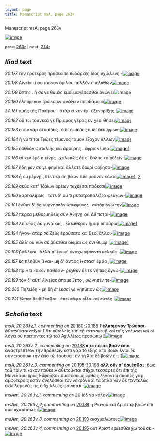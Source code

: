 ```yaml
---
layout: page
title: Manuscript msA, page 263v
---
```


Manuscript msA, page 263v

[![image](http://www.homermultitext.org/iipsrv?OBJ=IIP,1.0&FIF=/project/homer/pyramidal/deepzoom/hmt/vaimg/2017a/VA263VN_0765.tif&WID=100&CVT=JPEG)](http://www.homermultitext.org/ict2/?urn=urn:cite2:hmt:vaimg.2017a:VA263VN_0765)

prev:  [263r](../263r) | next:  [264r](../264r)

## *Iliad* text

*20.177* <a id="20.177"/> τὸν πρότερος προσέειπε ποδάρκης δῖος Ἀχιλλεύς -[![image](http://www.homermultitext.org/iipsrv?OBJ=IIP,1.0&FIF=/project/homer/pyramidal/deepzoom/hmt/vaimg/2017a/VA263VN_0765.tif&RGN=0.4692,0.2235,0.4322,0.03098&WID=1000&CVT=JPEG)](http://www.homermultitext.org/ict2/?urn=urn:cite2:hmt:vaimg.2017a:VA263VN_0765@0.4692,0.2235,0.4322,0.03098)

*20.178* <a id="20.178"/> Αἰνεία τί συ τόσσον ὁμίλου πολλὸν ἐπελυθὼν[![image](http://www.homermultitext.org/iipsrv?OBJ=IIP,1.0&FIF=/project/homer/pyramidal/deepzoom/hmt/vaimg/2017a/VA263VN_0765.tif&RGN=0.4757,0.2463,0.3830,0.02697&WID=1000&CVT=JPEG)](http://www.homermultitext.org/ict2/?urn=urn:cite2:hmt:vaimg.2017a:VA263VN_0765@0.4757,0.2463,0.3830,0.02697)

*20.179* <a id="20.179"/> ἔστης . ῆ σέ γε θυμὸς ἐμοὶ μαχέσασθαι ἀνώγει[![image](http://www.homermultitext.org/iipsrv?OBJ=IIP,1.0&FIF=/project/homer/pyramidal/deepzoom/hmt/vaimg/2017a/VA263VN_0765.tif&RGN=0.4805,0.2685,0.3692,0.02490&WID=1000&CVT=JPEG)](http://www.homermultitext.org/ict2/?urn=urn:cite2:hmt:vaimg.2017a:VA263VN_0765@0.4805,0.2685,0.3692,0.02490)

*20.180* <a id="20.180"/> ἐλπόμενον Τρώεσσιν ἀνάξειν ἱπποδάμοισι[![image](http://www.homermultitext.org/iipsrv?OBJ=IIP,1.0&FIF=/project/homer/pyramidal/deepzoom/hmt/vaimg/2017a/VA263VN_0765.tif&RGN=0.4805,0.2889,0.3692,0.02490&WID=1000&CVT=JPEG)](http://www.homermultitext.org/ict2/?urn=urn:cite2:hmt:vaimg.2017a:VA263VN_0765@0.4805,0.2889,0.3692,0.02490)

*20.181* <a id="20.181"/> τιμῆς τῆς Πριάμου - ἀτὰρ εἴ κεν ἒμ' ἐξεναρίξῃς .[![image](http://www.homermultitext.org/iipsrv?OBJ=IIP,1.0&FIF=/project/homer/pyramidal/deepzoom/hmt/vaimg/2017a/VA263VN_0765.tif&RGN=0.4838,0.3066,0.3959,0.02490&WID=1000&CVT=JPEG)](http://www.homermultitext.org/ict2/?urn=urn:cite2:hmt:vaimg.2017a:VA263VN_0765@0.4838,0.3066,0.3959,0.02490)

*20.182* <a id="20.182"/> οὔ τοι τούνεκά γε Πρίαμος γέρας ἐν χερὶ θήσει[![image](http://www.homermultitext.org/iipsrv?OBJ=IIP,1.0&FIF=/project/homer/pyramidal/deepzoom/hmt/vaimg/2017a/VA263VN_0765.tif&RGN=0.4788,0.3243,0.3959,0.02490&WID=1000&CVT=JPEG)](http://www.homermultitext.org/ict2/?urn=urn:cite2:hmt:vaimg.2017a:VA263VN_0765@0.4788,0.3243,0.3959,0.02490)

*20.183* <a id="20.183"/> εἰσὶν γάρ οἱ παῖδες . ὁ δ' ἔμπεδος οὐδ' ἀεσίφρων-[![image](http://www.homermultitext.org/iipsrv?OBJ=IIP,1.0&FIF=/project/homer/pyramidal/deepzoom/hmt/vaimg/2017a/VA263VN_0765.tif&RGN=0.4864,0.3448,0.3830,0.02324&WID=1000&CVT=JPEG)](http://www.homermultitext.org/ict2/?urn=urn:cite2:hmt:vaimg.2017a:VA263VN_0765@0.4864,0.3448,0.3830,0.02324)

*20.184* <a id="20.184"/> ῆ νύ τι τοι Τρῶες τέμενος τάμον ἔξοχον ἄλλων[![image](http://www.homermultitext.org/iipsrv?OBJ=IIP,1.0&FIF=/project/homer/pyramidal/deepzoom/hmt/vaimg/2017a/VA263VN_0765.tif&RGN=0.4875,0.3609,0.3762,0.02849&WID=1000&CVT=JPEG)](http://www.homermultitext.org/ict2/?urn=urn:cite2:hmt:vaimg.2017a:VA263VN_0765@0.4875,0.3609,0.3762,0.02849)

*20.185* <a id="20.185"/> ἐσθλὸν φυταλιῆς καὶ ἀρούρης . ὄφρα νέμηαι[![image](http://www.homermultitext.org/iipsrv?OBJ=IIP,1.0&FIF=/project/homer/pyramidal/deepzoom/hmt/vaimg/2017a/VA263VN_0765.tif&RGN=0.4901,0.3834,0.3563,0.02448&WID=1000&CVT=JPEG)](http://www.homermultitext.org/ict2/?urn=urn:cite2:hmt:vaimg.2017a:VA263VN_0765@0.4901,0.3834,0.3563,0.02448)[1](#msAim_20.263v_1)

*20.186* <a id="20.186"/> αἴ κεν ἐμὲ κτείνῃς . χαλεπῶς δέ σ' ἔολπα τὸ ῥέξειν-[![image](http://www.homermultitext.org/iipsrv?OBJ=IIP,1.0&FIF=/project/homer/pyramidal/deepzoom/hmt/vaimg/2017a/VA263VN_0765.tif&RGN=0.4912,0.3946,0.4029,0.03209&WID=1000&CVT=JPEG)](http://www.homermultitext.org/ict2/?urn=urn:cite2:hmt:vaimg.2017a:VA263VN_0765@0.4912,0.3946,0.4029,0.03209)

*20.187* <a id="20.187"/> ἤδη μέν σέ γε φημὶ καὶ ἄλλοτε δουρὶ φόβησα-[![image](http://www.homermultitext.org/iipsrv?OBJ=IIP,1.0&FIF=/project/homer/pyramidal/deepzoom/hmt/vaimg/2017a/VA263VN_0765.tif&RGN=0.4853,0.4196,0.3992,0.02337&WID=1000&CVT=JPEG)](http://www.homermultitext.org/ict2/?urn=urn:cite2:hmt:vaimg.2017a:VA263VN_0765@0.4853,0.4196,0.3992,0.02337)

*20.188* <a id="20.188"/> ἦ οὐ μέμνῃ , ὅτε πέρ σε βοῶν ἄπο μοῦνον ἐόντα[![image](http://www.homermultitext.org/iipsrv?OBJ=IIP,1.0&FIF=/project/homer/pyramidal/deepzoom/hmt/vaimg/2017a/VA263VN_0765.tif&RGN=0.4948,0.4375,0.3978,0.02448&WID=1000&CVT=JPEG)](http://www.homermultitext.org/ict2/?urn=urn:cite2:hmt:vaimg.2017a:VA263VN_0765@0.4948,0.4375,0.3978,0.02448)[1](#msAim_20.263v_2), [2](#msA_20.263v_2)

*20.189* <a id="20.189"/> σεῦα κατ' Ἰδαίων ὀρέων ταχέεσσι πόδεσσι[![image](http://www.homermultitext.org/iipsrv?OBJ=IIP,1.0&FIF=/project/homer/pyramidal/deepzoom/hmt/vaimg/2017a/VA263VN_0765.tif&RGN=0.4926,0.4575,0.3521,0.02310&WID=1000&CVT=JPEG)](http://www.homermultitext.org/ict2/?urn=urn:cite2:hmt:vaimg.2017a:VA263VN_0765@0.4926,0.4575,0.3521,0.02310)

*20.190* <a id="20.190"/> καρπαλίμως . τότε δ' οὔ τι μετατροπαλίζεο φεύγων-[![image](http://www.homermultitext.org/iipsrv?OBJ=IIP,1.0&FIF=/project/homer/pyramidal/deepzoom/hmt/vaimg/2017a/VA263VN_0765.tif&RGN=0.4982,0.4692,0.4112,0.02822&WID=1000&CVT=JPEG)](http://www.homermultitext.org/ict2/?urn=urn:cite2:hmt:vaimg.2017a:VA263VN_0765@0.4982,0.4692,0.4112,0.02822)

*20.191* <a id="20.191"/> ἔνθεν δ' ἐς Λυρνησσὸν ὑπέκφυγες- αὐτὰρ ἐγὼ τὴν[![image](http://www.homermultitext.org/iipsrv?OBJ=IIP,1.0&FIF=/project/homer/pyramidal/deepzoom/hmt/vaimg/2017a/VA263VN_0765.tif&RGN=0.4961,0.4913,0.3873,0.02752&WID=1000&CVT=JPEG)](http://www.homermultitext.org/ict2/?urn=urn:cite2:hmt:vaimg.2017a:VA263VN_0765@0.4961,0.4913,0.3873,0.02752)

*20.192* <a id="20.192"/> πέρσα μεθορμηθεὶς σὺν Ἀθήνῃ καὶ Διῒ πατρί-[![image](http://www.homermultitext.org/iipsrv?OBJ=IIP,1.0&FIF=/project/homer/pyramidal/deepzoom/hmt/vaimg/2017a/VA263VN_0765.tif&RGN=0.4961,0.5148,0.3966,0.02296&WID=1000&CVT=JPEG)](http://www.homermultitext.org/ict2/?urn=urn:cite2:hmt:vaimg.2017a:VA263VN_0765@0.4961,0.5148,0.3966,0.02296)

*20.193* <a id="20.193"/> ληϊάδας δὲ γυναῖκας . ἐλεύθερον ῆμαρ ἀπούρας[![image](http://www.homermultitext.org/iipsrv?OBJ=IIP,1.0&FIF=/project/homer/pyramidal/deepzoom/hmt/vaimg/2017a/VA263VN_0765.tif&RGN=0.4888,0.5313,0.4252,0.02296&WID=1000&CVT=JPEG)](http://www.homermultitext.org/ict2/?urn=urn:cite2:hmt:vaimg.2017a:VA263VN_0765@0.4888,0.5313,0.4252,0.02296)[1](#msAim_20.263v_3)

*20.194* <a id="20.194"/> ἦγον- ἀτὰρ σὲ Ζεὺς ἐρρύσατο καὶ θεοὶ ἄλλοι-[![image](http://www.homermultitext.org/iipsrv?OBJ=IIP,1.0&FIF=/project/homer/pyramidal/deepzoom/hmt/vaimg/2017a/VA263VN_0765.tif&RGN=0.4924,0.5509,0.3779,0.02573&WID=1000&CVT=JPEG)](http://www.homermultitext.org/ict2/?urn=urn:cite2:hmt:vaimg.2017a:VA263VN_0765@0.4924,0.5509,0.3779,0.02573)

*20.195* <a id="20.195"/> ἂλλ' οὐ νῦν σἐ ῥύεσθαι οἴομαι ὡς ἐνι θυμῷ .[![image](http://www.homermultitext.org/iipsrv?OBJ=IIP,1.0&FIF=/project/homer/pyramidal/deepzoom/hmt/vaimg/2017a/VA263VN_0765.tif&RGN=0.4961,0.5689,0.3499,0.02047&WID=1000&CVT=JPEG)](http://www.homermultitext.org/ict2/?urn=urn:cite2:hmt:vaimg.2017a:VA263VN_0765@0.4961,0.5689,0.3499,0.02047)[1](#msAim_20.263v_4)

*20.196* <a id="20.196"/> βάλλεαι- ἀλλά σ' ἔγωγ' ἀναχωρήσαντα κελεύω .[![image](http://www.homermultitext.org/iipsrv?OBJ=IIP,1.0&FIF=/project/homer/pyramidal/deepzoom/hmt/vaimg/2017a/VA263VN_0765.tif&RGN=0.5009,0.5780,0.3738,0.02960&WID=1000&CVT=JPEG)](http://www.homermultitext.org/ict2/?urn=urn:cite2:hmt:vaimg.2017a:VA263VN_0765@0.5009,0.5780,0.3738,0.02960)

*20.197* <a id="20.197"/> ἐς πληθὺν ϊέναι- μὴ δ' ἀντίος ἵ+στασ' ἐμεῖο ,[![image](http://www.homermultitext.org/iipsrv?OBJ=IIP,1.0&FIF=/project/homer/pyramidal/deepzoom/hmt/vaimg/2017a/VA263VN_0765.tif&RGN=0.4987,0.6001,0.3771,0.03029&WID=1000&CVT=JPEG)](http://www.homermultitext.org/ict2/?urn=urn:cite2:hmt:vaimg.2017a:VA263VN_0765@0.4987,0.6001,0.3771,0.03029)

*20.198* <a id="20.198"/> πρίν τι κακὸν παθέειν- ῥεχθὲν δέ τε νήπιος ἔγνω-[![image](http://www.homermultitext.org/iipsrv?OBJ=IIP,1.0&FIF=/project/homer/pyramidal/deepzoom/hmt/vaimg/2017a/VA263VN_0765.tif&RGN=0.4952,0.6185,0.3810,0.02891&WID=1000&CVT=JPEG)](http://www.homermultitext.org/ict2/?urn=urn:cite2:hmt:vaimg.2017a:VA263VN_0765@0.4952,0.6185,0.3810,0.02891)

*20.199* <a id="20.199"/> τὸν δ' αῦτ' Αἰνείας ἀπαμείβετο , φώνησέν τε-[![image](http://www.homermultitext.org/iipsrv?OBJ=IIP,1.0&FIF=/project/homer/pyramidal/deepzoom/hmt/vaimg/2017a/VA263VN_0765.tif&RGN=0.4924,0.6414,0.3810,0.02241&WID=1000&CVT=JPEG)](http://www.homermultitext.org/ict2/?urn=urn:cite2:hmt:vaimg.2017a:VA263VN_0765@0.4924,0.6414,0.3810,0.02241)

*20.200* <a id="20.200"/> Πηλείδη - μὴ δή ἐπέεσσί γε νηπύτιον ὣς[![image](http://www.homermultitext.org/iipsrv?OBJ=IIP,1.0&FIF=/project/homer/pyramidal/deepzoom/hmt/vaimg/2017a/VA263VN_0765.tif&RGN=0.4880,0.6580,0.3810,0.02241&WID=1000&CVT=JPEG)](http://www.homermultitext.org/ict2/?urn=urn:cite2:hmt:vaimg.2017a:VA263VN_0765@0.4880,0.6580,0.3810,0.02241)

*20.201* <a id="20.201"/> ἔλπεο δειδίξεσθαι - ἐπεὶ σάφα οἶδα καὶ αὐτὸς .[![image](http://www.homermultitext.org/iipsrv?OBJ=IIP,1.0&FIF=/project/homer/pyramidal/deepzoom/hmt/vaimg/2017a/VA263VN_0765.tif&RGN=0.4958,0.6770,0.3920,0.03029&WID=1000&CVT=JPEG)](http://www.homermultitext.org/ict2/?urn=urn:cite2:hmt:vaimg.2017a:VA263VN_0765@0.4958,0.6770,0.3920,0.03029)

## *Scholia* text

*msA, 20.263v_1, commenting on* [20.180-20.186](#20.180-20.186)  <a id="msA_20.263v_1"/> **‡ ἐλπόμενον Τρώεσσι-** ἀθετοῦνται στίχοι ζ ὅτι εὐτελεῖς εἰσὶ τῇ κατασκευῇ καὶ τοῖς νοήμασι καὶ οἱ λόγοι οὐ πρέποντες τῷ τοῦ Αχιλλέως προσώπῳ ⁑[![image](http://www.homermultitext.org/iipsrv?OBJ=IIP,1.0&FIF=/project/homer/pyramidal/deepzoom/hmt/vaimg/2017a/VA263VN_0765.tif&RGN=0.2249,0.2911,0.2198,0.05463&WID=1000&CVT=JPEG)](http://www.homermultitext.org/ict2/?urn=urn:cite2:hmt:vaimg.2017a:VA263VN_0765@0.2249,0.2911,0.2198,0.05463)

*msA, 20.263v_2, commenting on* [20.188](#20.188)  <a id="msA_20.263v_2"/> **ὅ τε πέρσε βοῶν ἄπο :** ἀναστρεπτέον τὴν πρόθεσιν ἐστι γὰρ τὸ ἑξῆς ἀπο βοῶν ἔνιοι δὲ συντάσσουσι τὴν ἀπο τῷ ἔσσευᾳ , ἐν τῇ Χίᾳ δὲ βοῶν ἔπι ⁑[![image](http://www.homermultitext.org/iipsrv?OBJ=IIP,1.0&FIF=/project/homer/pyramidal/deepzoom/hmt/vaimg/2017a/VA263VN_0765.tif&RGN=0.2279,0.3430,0.2082,0.04523&WID=1000&CVT=JPEG)](http://www.homermultitext.org/ict2/?urn=urn:cite2:hmt:vaimg.2017a:VA263VN_0765@0.2279,0.3430,0.2082,0.04523)

*msA, 20.263v_3, commenting on* [20.195-20.198](#20.195-20.198)  <a id="msA_20.263v_3"/> **αλλ οῦν σ' ἐρυέσθαι :** ἕως τοῦ πρίν τι κακὸν παθέειν αθετοῦνται στίχοι τέσσαρες ὅτι ἐπι τῆς Μενελάου πρὸς Εὔφορβον συστάσεως ὀρθῶς λέγονται σκοπὸς γὰρ ἀμφοτέροις ἐστὶν ἀνελέσθαι τὸν νεκρὸν καὶ τὰ ὅπλα νῦν δὲ παντελῶς ἐκλελυμενός τις ὁ Αχιλλεὺς φαίνεται :[![image](http://www.homermultitext.org/iipsrv?OBJ=IIP,1.0&FIF=/project/homer/pyramidal/deepzoom/hmt/vaimg/2017a/VA263VN_0765.tif&RGN=0.1982,0.7087,0.7255,0.05726&WID=1000&CVT=JPEG)](http://www.homermultitext.org/ict2/?urn=urn:cite2:hmt:vaimg.2017a:VA263VN_0765@0.1982,0.7087,0.7255,0.05726)

*msAim, 20.263v_1, commenting on* [20.185](#20.185)  <a id="msAim_20.263v_1"/> γρ καλὸν[![image](http://www.homermultitext.org/iipsrv?OBJ=IIP,1.0&FIF=/project/homer/pyramidal/deepzoom/hmt/vaimg/2017a/VA263VN_0765.tif&RGN=0.4149,0.3852,0.05177,0.02213&WID=1000&CVT=JPEG)](http://www.homermultitext.org/ict2/?urn=urn:cite2:hmt:vaimg.2017a:VA263VN_0765@0.4149,0.3852,0.05177,0.02213)

*msAim, 20.263v_2, commenting on* [20.188](#20.188)  <a id="msAim_20.263v_2"/> η Ριανοῦ καὶ Ἀριστοφ βοῶν ἔπι οὐκ αχαρίστως :[![image](http://www.homermultitext.org/iipsrv?OBJ=IIP,1.0&FIF=/project/homer/pyramidal/deepzoom/hmt/vaimg/2017a/VA263VN_0765.tif&RGN=0.4375,0.4398,0.06522,0.05353&WID=1000&CVT=JPEG)](http://www.homermultitext.org/ict2/?urn=urn:cite2:hmt:vaimg.2017a:VA263VN_0765@0.4375,0.4398,0.06522,0.05353)

*msAim, 20.263v_3, commenting on* [20.193](#20.193)  <a id="msAim_20.263v_3"/> αισχμαλώτους[![image](http://www.homermultitext.org/iipsrv?OBJ=IIP,1.0&FIF=/project/homer/pyramidal/deepzoom/hmt/vaimg/2017a/VA263VN_0765.tif&RGN=0.4407,0.5339,0.05859,0.02199&WID=1000&CVT=JPEG)](http://www.homermultitext.org/ict2/?urn=urn:cite2:hmt:vaimg.2017a:VA263VN_0765@0.4407,0.5339,0.05859,0.02199)

*msAim, 20.263v_4, commenting on* [20.195](#20.195)  <a id="msAim_20.263v_4"/> ουτ Ἀριστ ερύεσθαι χω τοῦ σε -[![image](http://www.homermultitext.org/iipsrv?OBJ=IIP,1.0&FIF=/project/homer/pyramidal/deepzoom/hmt/vaimg/2017a/VA263VN_0765.tif&RGN=0.4013,0.5733,0.04882,0.03956&WID=1000&CVT=JPEG)](http://www.homermultitext.org/ict2/?urn=urn:cite2:hmt:vaimg.2017a:VA263VN_0765@0.4013,0.5733,0.04882,0.03956)